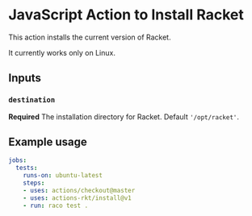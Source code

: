 # JavaScript Action to Install Racket 

This action installs the current version of Racket.

It currently works only on Linux.

## Inputs

### `destination`

**Required** The installation directory for Racket. Default `'/opt/racket'`.

## Example usage

```yaml
jobs:
  tests:
    runs-on: ubuntu-latest
    steps:
    - uses: actions/checkout@master
    - uses: actions-rkt/install@v1
    - run: raco test .
```
